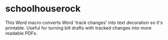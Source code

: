 # schoolhouserock
This Word macro converts Word 'track changes' into text decoration so it's printable. Useful for turning bill drafts with tracked changes into more readable PDFs.

